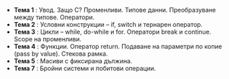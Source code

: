 - **Тема 1** : Увод. Защо C? Променливи. Типове данни. Преобразуване между типове. Оператори.  
- **Тема 2** : Условни конструкции – if, switch и тернарен оператор.  
- **Тема 3** : Цикли – while, do-while и for. Оператори break и continue. Scope на променливи.  
- **Тема 4** : Функции. Оператор return. Подаване на параметри по копие (pass by value). Стекова рамка.  
- **Тема 5** : Масиви с фиксирана дължина.  
- **Тема 7** : Бройни системи и побитови операции.  
